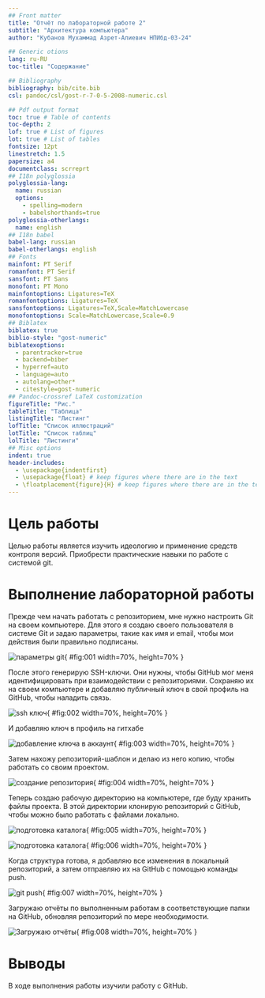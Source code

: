 ```yaml
---
## Front matter
title: "Отчёт по лабораторной работе 2"
subtitle: "Архитектура компьютера"
author: "Кубанов Мухаммад Азрет-Алиевич НПИбд-03-24"

## Generic otions
lang: ru-RU
toc-title: "Содержание"

## Bibliography
bibliography: bib/cite.bib
csl: pandoc/csl/gost-r-7-0-5-2008-numeric.csl

## Pdf output format
toc: true # Table of contents
toc-depth: 2
lof: true # List of figures
lot: true # List of tables
fontsize: 12pt
linestretch: 1.5
papersize: a4
documentclass: scrreprt
## I18n polyglossia
polyglossia-lang:
  name: russian
  options:
	- spelling=modern
	- babelshorthands=true
polyglossia-otherlangs:
  name: english
## I18n babel
babel-lang: russian
babel-otherlangs: english
## Fonts
mainfont: PT Serif
romanfont: PT Serif
sansfont: PT Sans
monofont: PT Mono
mainfontoptions: Ligatures=TeX
romanfontoptions: Ligatures=TeX
sansfontoptions: Ligatures=TeX,Scale=MatchLowercase
monofontoptions: Scale=MatchLowercase,Scale=0.9
## Biblatex
biblatex: true
biblio-style: "gost-numeric"
biblatexoptions:
  - parentracker=true
  - backend=biber
  - hyperref=auto
  - language=auto
  - autolang=other*
  - citestyle=gost-numeric
## Pandoc-crossref LaTeX customization
figureTitle: "Рис."
tableTitle: "Таблица"
listingTitle: "Листинг"
lofTitle: "Список иллюстраций"
lotTitle: "Список таблиц"
lolTitle: "Листинги"
## Misc options
indent: true
header-includes:
  - \usepackage{indentfirst}
  - \usepackage{float} # keep figures where there are in the text
  - \floatplacement{figure}{H} # keep figures where there are in the text
---
```


# Цель работы

Целью работы является изучить идеологию и применение средств контроля версий. Приобрести практические навыки по работе с системой git.

# Выполнение лабораторной работы

Прежде чем начать работать с репозиторием, мне нужно настроить Git на своем компьютере. Для этого я создаю своего пользователя в системе Git и задаю параметры, такие как имя и email, чтобы мои действия были правильно подписаны.

![параметры git](image/01.png){ #fig:001 width=70%, height=70% }

После этого генерирую SSH-ключи. Они нужны, чтобы GitHub мог меня идентифицировать при взаимодействии с репозиториями. Сохраняю их на своем компьютере и добавляю публичный ключ в свой профиль на GitHub, чтобы наладить связь.

![ssh ключ](image/02.png){ #fig:002 width=70%, height=70% }

И добавляю ключ в профиль на гитхабе

![добавление ключа в аккаунт](image/03.png){ #fig:003 width=70%, height=70% }

Затем нахожу репозиторий-шаблон и делаю из него копию, чтобы работать со своим проектом.

![создание репозитория](image/04.png){ #fig:004 width=70%, height=70% }

Теперь создаю рабочую директорию на компьютере, где буду хранить файлы проекта. В этой директории клонирую репозиторий с GitHub, чтобы можно было работать с файлами локально. 

![подготовка каталога](image/05.png){ #fig:005 width=70%, height=70% }

![подготовка каталога](image/06.png){ #fig:006 width=70%, height=70% }

Когда структура готова, я добавляю все изменения в локальный репозиторий, а затем отправляю их на GitHub с помощью команды push.

![git push](image/07.png){ #fig:007 width=70%, height=70% }

Загружаю отчёты по выполненным работам в соответствующие папки на GitHub, обновляя репозиторий по мере необходимости.

![Загружаю отчёты](image/08.png){ #fig:008 width=70%, height=70% }

# Выводы

В ходе выполнения работы изучили работу с GitHub.